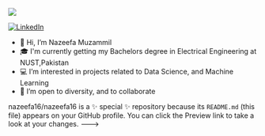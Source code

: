 [<img src="https://drive.google.com/file/d/1Fbf0PhMJZeg6UQGTVBcOvxDno6iB7PrG/view?usp=sharing">](mailto:nazeefa1609@gmail.com)


[![LinkedIn](https://drive.google.com/file/d/1aDU8Dc23Z_yyaleJnr1B6pv9vs-2Ka-6/view?usp=sharing)](https://www.linkedin.com/in/nazeefa-muzammil-06a2011a5/)


- 👋 Hi, I’m Nazeefa Muzammil
- 🎓 I'm currently getting my Bachelors degree in Electrical Engineering at NUST,Pakistan
- 💻 I’m interested in projects related to Data Science, and Machine Learning
- 💁 I’m open to diversity, and to collaborate




nazeefa16/nazeefa16 is a ✨ special ✨ repository because its `README.md` (this file) appears on your GitHub profile.
You can click the Preview link to take a look at your changes.
--->
